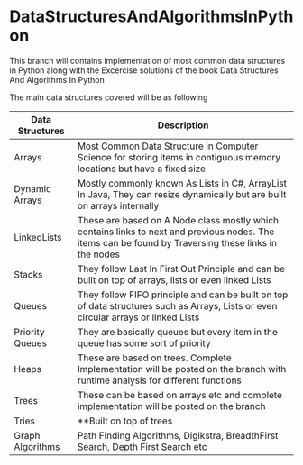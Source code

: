 # DataStructuresAndAlgorithmsInPython
<p> This branch will contains implementation of most common data structures in Python along with the Excercise solutions of the book Data Structures And Algorithms In Python</p>
<p> The main data structures covered will be as following</p>

Data Structures | Description 
----------------| ---------------------------------------------------------------------------------------------------------------------------------------------------
Arrays          | Most Common Data Structure in Computer Science for storing items in contiguous memory locations but have a fixed size
Dynamic Arrays  | Mostly commonly known As Lists in C#, ArrayList In Java, They can resize dynamically but are built on arrays internally
LinkedLists     | These are based on A Node class mostly which contains links to next and previous nodes. The items can be found by Traversing these links in the nodes
Stacks          | They follow Last In First Out Principle and can be built on top of arrays, lists or even linked Lists
Queues          | They follow FIFO principle and can be built on top of data structures such as Arrays, Lists or even circular arrays or linked Lists
Priority Queues | They are basically queues but every item in the queue has some sort of priority 
Heaps           | These are based on trees. Complete Implementation will be posted on the branch with runtime analysis for different functions
Trees           | These can be based on arrays etc and complete implementation will be posted on the branch
Tries           | **Built on top of trees
Graph Algorithms| Path Finding Algorithms, Digikstra, BreadthFirst Search, Depth First Search etc
